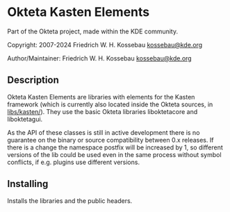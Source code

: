 Okteta Kasten Elements
======================
Part of the Okteta project, made within the KDE community.

Copyright: 2007-2024 Friedrich W. H. Kossebau <kossebau@kde.org>

Author/Maintainer: Friedrich W. H. Kossebau <kossebau@kde.org>


Description
-----------
Okteta Kasten Elements are libraries with elements for the Kasten framework
(which is currently also located inside the Okteta sources, in [libs/kasten/](../../libs/kasten/)).
They use the basic Okteta libraries liboktetacore and liboktetagui.

As the API of these classes is still in active development there is no guarantee
on the binary or source compatibility between 0.x releases. If there is a change
the namespace postfix will be increased by 1, so different versions of the lib
could be used even in the same process without symbol conflicts, if e.g. plugins
use different versions.


Installing
----------
Installs the libraries and the public headers.
